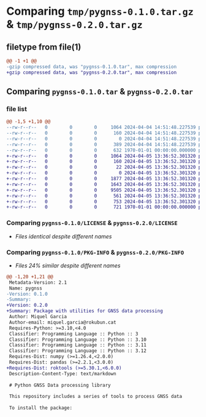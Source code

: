 # Comparing `tmp/pygnss-0.1.0.tar.gz` & `tmp/pygnss-0.2.0.tar.gz`

## filetype from file(1)

```diff
@@ -1 +1 @@
-gzip compressed data, was "pygnss-0.1.0.tar", max compression
+gzip compressed data, was "pygnss-0.2.0.tar", max compression
```

## Comparing `pygnss-0.1.0.tar` & `pygnss-0.2.0.tar`

### file list

```diff
@@ -1,5 +1,10 @@
--rw-r--r--   0        0        0     1064 2024-04-04 14:51:48.227539 pygnss-0.1.0/LICENSE
--rw-r--r--   0        0        0      160 2024-04-04 14:51:48.227539 pygnss-0.1.0/README.md
--rw-r--r--   0        0        0        0 2024-04-04 14:51:48.227539 pygnss-0.1.0/pygnss/__init__.py
--rw-r--r--   0        0        0      389 2024-04-04 14:51:48.227539 pygnss-0.1.0/pyproject.toml
--rw-r--r--   0        0        0      632 1970-01-01 00:00:00.000000 pygnss-0.1.0/PKG-INFO
+-rw-r--r--   0        0        0     1064 2024-04-05 13:36:52.301320 pygnss-0.2.0/LICENSE
+-rw-r--r--   0        0        0      160 2024-04-05 13:36:52.301320 pygnss-0.2.0/README.md
+-rw-r--r--   0        0        0       22 2024-04-05 13:36:52.301320 pygnss-0.2.0/pygnss/__init__.py
+-rw-r--r--   0        0        0        0 2024-04-05 13:36:52.301320 pygnss-0.2.0/pygnss/gnss/__init__.py
+-rw-r--r--   0        0        0     1877 2024-04-05 13:36:52.301320 pygnss-0.2.0/pygnss/gnss/edit.py
+-rw-r--r--   0        0        0     1643 2024-04-05 13:36:52.301320 pygnss-0.2.0/pygnss/gnss/observables.py
+-rw-r--r--   0        0        0     9505 2024-04-05 13:36:52.301320 pygnss-0.2.0/pygnss/gnss/types.py
+-rw-r--r--   0        0        0      561 2024-04-05 13:36:52.301320 pygnss-0.2.0/pygnss/helpers.py
+-rw-r--r--   0        0        0      753 2024-04-05 13:36:52.301320 pygnss-0.2.0/pyproject.toml
+-rw-r--r--   0        0        0      721 1970-01-01 00:00:00.000000 pygnss-0.2.0/PKG-INFO
```

### Comparing `pygnss-0.1.0/LICENSE` & `pygnss-0.2.0/LICENSE`

 * *Files identical despite different names*

### Comparing `pygnss-0.1.0/PKG-INFO` & `pygnss-0.2.0/PKG-INFO`

 * *Files 24% similar despite different names*

```diff
@@ -1,20 +1,21 @@
 Metadata-Version: 2.1
 Name: pygnss
-Version: 0.1.0
-Summary: 
+Version: 0.2.0
+Summary: Package with utilities for GNSS data processing
 Author: Miquel Garcia
 Author-email: miquel.garcia@rokubun.cat
 Requires-Python: >=3.10,<4.0
 Classifier: Programming Language :: Python :: 3
 Classifier: Programming Language :: Python :: 3.10
 Classifier: Programming Language :: Python :: 3.11
 Classifier: Programming Language :: Python :: 3.12
 Requires-Dist: numpy (>=1.26.4,<2.0.0)
 Requires-Dist: pandas (>=2.2.1,<3.0.0)
+Requires-Dist: roktools (>=5.30.1,<6.0.0)
 Description-Content-Type: text/markdown
 
 # Python GNSS Data processing library
 
 This repository includes a series of tools to process GNSS data
 
 To install the package:
```

